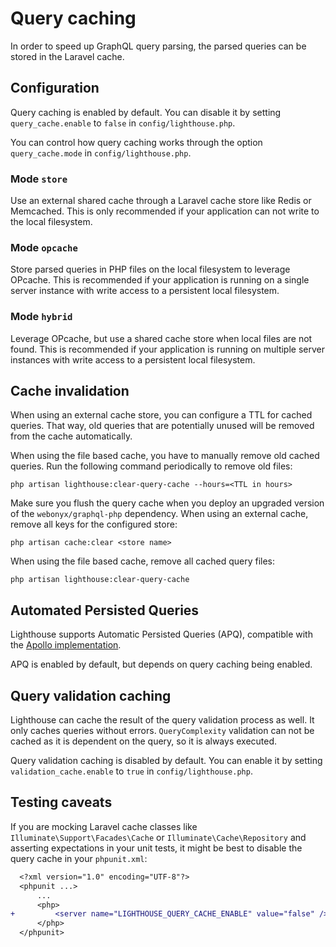 # Query caching

In order to speed up GraphQL query parsing, the parsed queries can be stored in the Laravel cache.

## Configuration

Query caching is enabled by default.
You can disable it by setting `query_cache.enable` to `false` in `config/lighthouse.php`.

You can control how query caching works through the option `query_cache.mode` in `config/lighthouse.php`.

### Mode `store`

Use an external shared cache through a Laravel cache store like Redis or Memcached.
This is only recommended if your application can not write to the local filesystem.

### Mode `opcache`

Store parsed queries in PHP files on the local filesystem to leverage OPcache.
This is recommended if your application is running on a single server instance with write access to a persistent local filesystem.

### Mode `hybrid`

Leverage OPcache, but use a shared cache store when local files are not found.
This is recommended if your application is running on multiple server instances with write access to a persistent local filesystem.

## Cache invalidation

When using an external cache store, you can configure a TTL for cached queries.
That way, old queries that are potentially unused will be removed from the cache automatically.

When using the file based cache, you have to manually remove old cached queries.
Run the following command periodically to remove old files:

```shell
php artisan lighthouse:clear-query-cache --hours=<TTL in hours>
```

Make sure you flush the query cache when you deploy an upgraded version of the `webonyx/graphql-php` dependency.
When using an external cache, remove all keys for the configured store:

```shell
php artisan cache:clear <store name>
```

When using the file based cache, remove all cached query files:

```shell
php artisan lighthouse:clear-query-cache
```

## Automated Persisted Queries

Lighthouse supports Automatic Persisted Queries (APQ), compatible with the
[Apollo implementation](https://www.apollographql.com/docs/apollo-server/performance/apq).

APQ is enabled by default, but depends on query caching being enabled.

## Query validation caching

Lighthouse can cache the result of the query validation process as well.
It only caches queries without errors.
`QueryComplexity` validation can not be cached as it is dependent on the query, so it is always executed.

Query validation caching is disabled by default.
You can enable it by setting `validation_cache.enable` to `true` in `config/lighthouse.php`.

## Testing caveats

If you are mocking Laravel cache classes like `Illuminate\Support\Facades\Cache` or `Illuminate\Cache\Repository` and asserting expectations in your unit tests, it might be best to disable the query cache in your `phpunit.xml`:

```diff
  <?xml version="1.0" encoding="UTF-8"?>
  <phpunit ...>
      ...
      <php>
+         <server name="LIGHTHOUSE_QUERY_CACHE_ENABLE" value="false" />
      </php>
  </phpunit>
```

